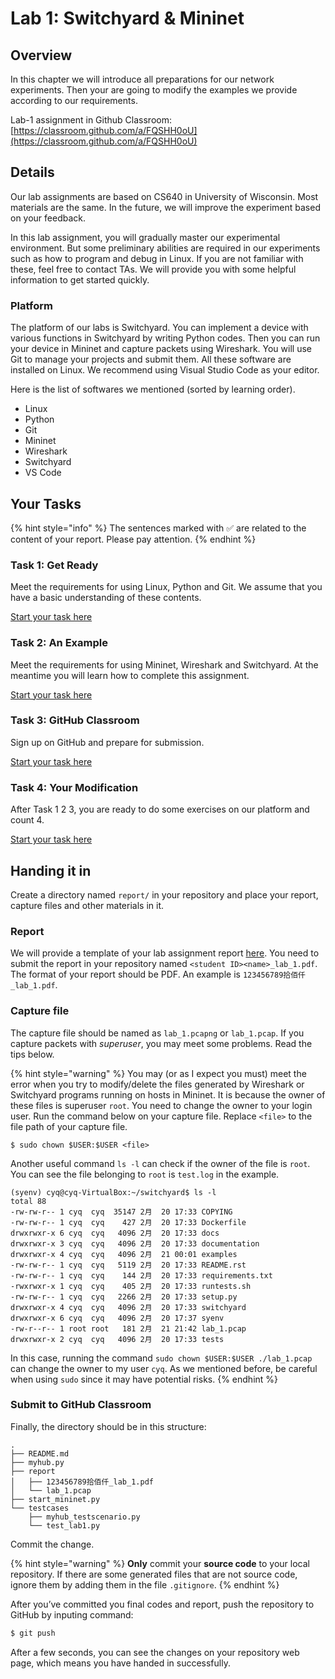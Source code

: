 # Lab 1: Switchyard & Mininet

## Overview

In this chapter we will introduce all preparations for our network experiments. Then your are going to modify the examples we provide according to our requirements.

Lab-1 assignment in Github Classroom: [https://classroom.github.com/a/FQSHH0oU](https://classroom.github.com/a/FQSHH0oU)

## Details

Our lab assignments are based on CS640 in University of Wisconsin. Most materials are the same. In the future, we will improve the experiment based on your feedback.

In this lab assignment, you will gradually master our experimental environment. But some preliminary abilities are required in our experiments such as how to program and debug in Linux. If you are not familiar with these, feel free to contact TAs. We will provide you with some helpful information to get started quickly.

### Platform

The platform of our labs is Switchyard. You can implement a device with various functions in Switchyard by writing Python codes. Then you can run your device in Mininet and capture packets using Wireshark. You will use Git to manage your projects and submit them. All these software are installed on Linux. We recommend using Visual Studio Code as your editor.

Here is the list of softwares we mentioned (sorted by learning order).

* Linux
* Python
* Git
* Mininet
* Wireshark
* Switchyard
* VS Code

## Your Tasks

{% hint style="info" %}
The sentences marked with ✅ are related to the content of your report. Please pay attention.
{% endhint %}

### Task 1: Get Ready

Meet the requirements for using Linux, Python and Git. We assume that you have a basic understanding of these contents.

[Start your task here](prerequisites/)

### Task 2: An Example

Meet the requirements for using Mininet, Wireshark and Switchyard. At the meantime you will learn how to complete this assignment.

[Start your task here](workflow/)

### Task 3: GitHub Classroom

Sign up on GitHub and prepare for submission.

[Start your task here](https://github.com/Pavinberg/nju-network-labs/tree/05e73b4de538b9db8d841b05df5fff74dcf67066/lab-1/github-classroom.md)

### Task 4: Your Modification

After Task 1 2 3, you are ready to do some exercises on our platform and count 4.

[Start your task here](modification.md)

## Handing it in

Create a directory named `report/` in your repository and place your report, capture files and other materials in it.

### Report

We will provide a template of your lab assignment report [here](https://box.nju.edu.cn/d/f334d2c3bd4446b68003/). You need to submit the report in your repository named `<student ID><name>_lab_1.pdf`. The format of your report should be PDF. An example is `123456789拾佰仟_lab_1.pdf`.

### Capture file

The capture file should be named as `lab_1.pcapng` or `lab_1.pcap`. If you capture packets with _superuser_, you may meet some problems. Read the tips below.

{% hint style="warning" %}
You may (or as I expect you must) meet the error when you try to modify/delete the files generated by Wireshark or Switchyard programs running on hosts in Mininet. It is because the owner of these files is superuser `root`. You need to change the owner to your login user. Run the command below on your capture file. Replace `<file>` to the file path of your capture file.

```
$ sudo chown $USER:$USER <file>
```

Another useful command `ls -l` can check if the owner of the file is `root`. You can see the file belonging to `root` is `test.log` in the example.

```
(syenv) cyq@cyq-VirtualBox:~/switchyard$ ls -l
total 88
-rw-rw-r-- 1 cyq  cyq  35147 2月  20 17:33 COPYING
-rw-rw-r-- 1 cyq  cyq    427 2月  20 17:33 Dockerfile
drwxrwxr-x 6 cyq  cyq   4096 2月  20 17:33 docs
drwxrwxr-x 3 cyq  cyq   4096 2月  20 17:33 documentation
drwxrwxr-x 4 cyq  cyq   4096 2月  21 00:01 examples
-rw-rw-r-- 1 cyq  cyq   5119 2月  20 17:33 README.rst
-rw-rw-r-- 1 cyq  cyq    144 2月  20 17:33 requirements.txt
-rwxrwxr-x 1 cyq  cyq    405 2月  20 17:33 runtests.sh
-rw-rw-r-- 1 cyq  cyq   2266 2月  20 17:33 setup.py
drwxrwxr-x 4 cyq  cyq   4096 2月  20 17:33 switchyard
drwxrwxr-x 6 cyq  cyq   4096 2月  20 17:37 syenv
-rw-r--r-- 1 root root   181 2月  21 21:42 lab_1.pcap
drwxrwxr-x 2 cyq  cyq   4096 2月  20 17:33 tests
```

In this case, running the command `sudo chown $USER:$USER ./lab_1.pcap` can change the owner to my user `cyq`. As we mentioned before, be careful when using `sudo` since it may have potential risks.
{% endhint %}

### Submit to GitHub Classroom

Finally, the directory should be in this structure:

```
.
├── README.md
├── myhub.py
├── report
│   ├── 123456789拾佰仟_lab_1.pdf
│   └── lab_1.pcap
├── start_mininet.py
└── testcases
    ├── myhub_testscenario.py
    └── test_lab1.py
```

Commit the change.

{% hint style="warning" %}
**Only** commit your **source code** to your local repository. If there are some generated files that are not source code, ignore them by adding them in the file `.gitignore`.
{% endhint %}

After you’ve committed you final codes and report, push the repository to GitHub by inputing command:

```bash
$ git push
```

After a few seconds, you can see the changes on your repository web page, which means you have handed in successfully.
